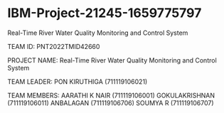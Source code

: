 # IBM-Project-21245-1659775797
Real-Time River Water Quality Monitoring and Control System





TEAM ID:
PNT2022TMID42660

PROJECT NAME:
Real-Time River Water Quality Monitoring and Control System

TEAM LEADER:
PON KIRUTHIGA (711119106021)

TEAM MEMBERS:
AARATHI K NAIR (711119106001)
GOKULAKRISHNAN  (711119106011)
ANBALAGAN (711119106706)
SOUMYA R (711119106707)


